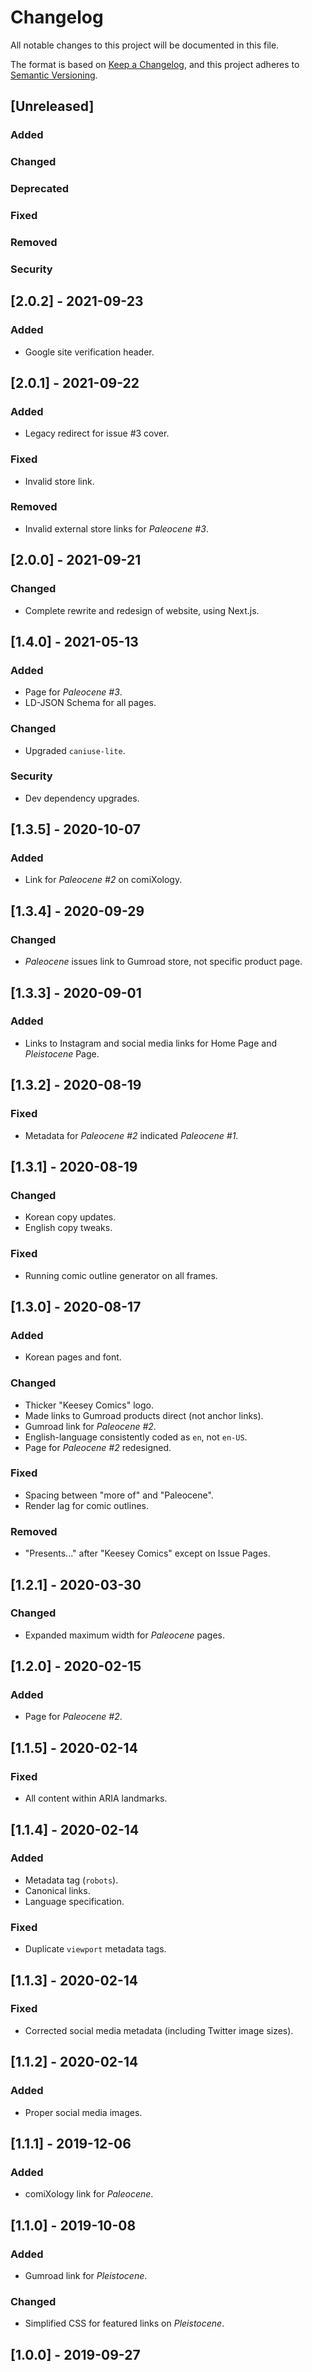# Changelog
All notable changes to this project will be documented in this file.

The format is based on [Keep a Changelog](https://keepachangelog.com/en/1.0.0/),
and this project adheres to [Semantic Versioning](https://semver.org/spec/v2.0.0.html).

## [Unreleased]

### Added

### Changed

### Deprecated

### Fixed

### Removed

### Security

## [2.0.2] - 2021-09-23

### Added

- Google site verification header.

## [2.0.1] - 2021-09-22

### Added

- Legacy redirect for issue #3 cover.

### Fixed

- Invalid store link.

### Removed

- Invalid external store links for *Paleocene #3*.

## [2.0.0] - 2021-09-21

### Changed

- Complete rewrite and redesign of website, using Next.js.

## [1.4.0] - 2021-05-13

### Added
- Page for *Paleocene #3*.
- LD-JSON Schema for all pages.

### Changed
- Upgraded `caniuse-lite`.

### Security
- Dev dependency upgrades.

## [1.3.5] - 2020-10-07

### Added
- Link for *Paleocene #2* on comiXology.

## [1.3.4] - 2020-09-29

### Changed
- *Paleocene* issues link to Gumroad store, not specific product page.

## [1.3.3] - 2020-09-01

### Added
- Links to Instagram and social media links for Home Page and *Pleistocene* Page.

## [1.3.2] - 2020-08-19

### Fixed
- Metadata for *Paleocene #2* indicated *Paleocene #1*.

## [1.3.1] - 2020-08-19

### Changed
- Korean copy updates.
- English copy tweaks.

### Fixed
- Running comic outline generator on all frames.

## [1.3.0] - 2020-08-17

### Added
- Korean pages and font.

### Changed
- Thicker "Keesey Comics" logo.
- Made links to Gumroad products direct (not anchor links).
- Gumroad link for *Paleocene #2*.
- English-language consistently coded as `en`, not `en-US`.
- Page for *Paleocene #2* redesigned.

### Fixed
- Spacing between "more of" and "Paleocene".
- Render lag for comic outlines.

### Removed
- "Presents..." after "Keesey Comics" except on Issue Pages.

## [1.2.1] - 2020-03-30

### Changed
- Expanded maximum width for *Paleocene* pages.

## [1.2.0] - 2020-02-15

### Added
- Page for *Paleocene #2*.

## [1.1.5] - 2020-02-14

### Fixed
- All content within ARIA landmarks.

## [1.1.4] - 2020-02-14

### Added
- Metadata tag (`robots`).
- Canonical links.
- Language specification.

### Fixed
- Duplicate `viewport` metadata tags.

## [1.1.3] - 2020-02-14

### Fixed
- Corrected social media metadata (including Twitter image sizes).

## [1.1.2] - 2020-02-14

### Added
- Proper social media images.

## [1.1.1] - 2019-12-06

### Added
- comiXology link for *Paleocene*.

## [1.1.0] - 2019-10-08

### Added
- Gumroad link for *Pleistocene*.

### Changed
- Simplified CSS for featured links on *Pleistocene*.

## [1.0.0] - 2019-09-27
